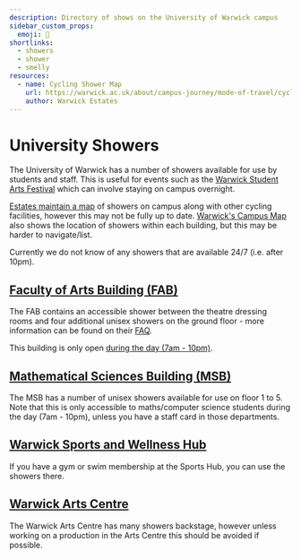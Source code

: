 ```yaml
---
description: Directory of shows on the University of Warwick campus
sidebar_custom_props:
  emoji: 🚿
shortlinks:
  - showers
  - shower
  - smelly
resources:
  - name: Cycling Shower Map
    url: https://warwick.ac.uk/about/campus-journey/mode-of-travel/cycling
    author: Warwick Estates
---
```


# University Showers

The University of Warwick has a number of showers available for use by students and staff. This is useful for events
such as the [Warwick Student Arts Festival](https://wsaf.org.uk) which can involve staying on campus overnight.

[Estates maintain a map](https://warwick.ac.uk/about/campus-journey/mode-of-travel/cycling) of showers on campus along
with other cycling facilities, however this may not be fully up to date. [Warwick's Campus Map](https://campus.warwick.ac.uk/)
also shows the location of showers within each building, but this may be harder to navigate/list.

Currently we do not know of any showers that are available 24/7 (i.e. after 10pm).

## [Faculty of Arts Building (FAB)](https://campus.warwick.ac.uk/search/623c8866421e6f5928c0c937?projectId=warwick)

The FAB contains an accessible shower between the theatre dressing rooms and four additional unisex showers on the
ground floor - more information can be found on their
[FAQ](https://warwick.ac.uk/fac/arts/news/fabuserguide?selectedLetter=t#toilets-and-showers).

This building is only open [during the day (7am - 10pm)](https://warwick.ac.uk/fac/arts/news/fabuserguide?selectedLetter=o#opening-times).

## [Mathematical Sciences Building (MSB)](https://campus.warwick.ac.uk/search/623c8865421e6f5928c0c8e1?projectId=warwick)

The MSB has a number of unisex showers available for use on floor 1 to 5. Note that this is only accessible to
maths/computer science students during the day (7am - 10pm), unless you have a staff card in those departments.

## [Warwick Sports and Wellness Hub](https://campus.warwick.ac.uk/search/66475ac4d8dbf518cbed2fe0?projectId=warwick)

If you have a gym or swim membership at the Sports Hub, you can use the showers there.

## [Warwick Arts Centre](https://campus.warwick.ac.uk/search/623c885e421e6f5928c0c7cd?projectId=warwick)

The Warwick Arts Centre has many showers backstage, however unless working on a production in the Arts Centre this
should be avoided if possible.